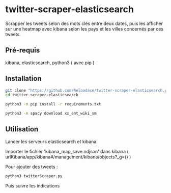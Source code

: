 # twitter-scraper-elasticsearch

Scrapper les tweets selon des mots clés entre deux dates, puis les afficher sur une heatmap avec kibana selon les pays et les villes concernés par ces tweets.

## Pré-requis

kibana, elasticsearch, python3 ( avec pip )

## Installation

```bash
git clone "https://github.com/Reloadaxe/twitter-scraper-elasticsearch.git"
cd twitter-scraper-elasticsearch

python3 -m pip install -r requirements.txt

python3 -m spacy download xx_ent_wiki_sm
```

## Utilisation

Lancer les serveurs elasticsearch et kibana.

Importer le fichier 'kibana_map_save.ndjson' dans kibana ( urlKibana/app/kibana#/management/kibana/objects?_g=() )

Pour ajouter des tweets :

```bash
python3 twitterScraper.py
```

Puis suivre les indications